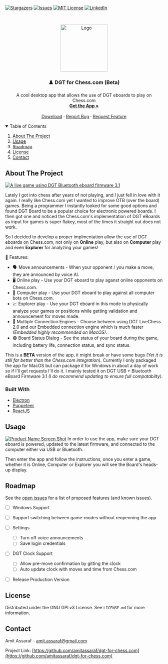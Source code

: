 
<!-- PROJECT SHIELDS -->

[![Stargazers][stars-shield]][stars-url]
[![Issues][issues-shield]][issues-url]
[![MIT License][license-shield]][license-url]
[![LinkedIn][linkedin-shield]][linkedin-url]



<!-- PROJECT LOGO -->
<br />
<p align="center">
  <a href="https://github.com/amitassaraf/dgt-for-chess.com">
    <img src="https://i.imgur.com/j0f54ys.png" alt="Logo" height="150">
  </a>

  <h3 align="center">♟️ DGT for Chess.com (Beta)</h3>

  <p align="center">
    A cool desktop app that allows the use of DGT eboards to play on Chess.com
    <br />
    <a href="https://gum.co/dgtforchessdotcom"><strong>Get the App »</strong></a>
    <br />
    <br />
    <a href="https://gum.co/dgtforchessdotcom">Download</a>
    ·
    <a href="https://github.com/amitassaraf/dgt-for-chess.com/issues">Report Bug</a>
    ·
    <a href="https://github.com/amitassaraf/dgt-for-chess.com/issues">Request Feature</a>
  </p>
</p>



<!-- TABLE OF CONTENTS -->
<details open="open">
  <summary>Table of Contents</summary>
  <ol>
    <li>
      <a href="#about-the-project">About The Project</a>
    </li>
    <li><a href="#usage">Usage</a></li>
    <li><a href="#roadmap">Roadmap</a></li>
    <li><a href="#license">License</a></li>
    <li><a href="#contact">Contact</a></li>
  </ol>
</details>



<!-- ABOUT THE PROJECT -->
## About The Project

[![A live game using DGT Bluetooth eboard firmware 3.1][product-screenshot-game]](https://gum.co/dgtforchessdotcom)

Lately I got into chess after years of not playing, and I just fell in love with it again. I really like Chess.com yet I wanted to improve OTB (over the board) games. Being a programmer I instantly looked for some good options and found DGT Board to be a popular choice for electronic powered boards. I then got one and noticed the Chess.com's implementation of DGT eBoards as input for games is super flakey, most of the times it straight out does not work.

So I decided to develop a proper implmentation allow the use of DGT eboards on Chess.com, not only on **Online** play, but also on **Computer** play and even **Explorer** for analyzing your games!

🤩 Features:
* 🗣️ Move announcements - When your opponent / you make a move, they are announced by voice AI. 
* 🖥️ Online play - Use your DGT eboard to play aganst online opponents on Chess.com.
* 🤖 Computer play - Use your DGT eboard to play against all computer bots on Chess.com.
* 📈 Explorer play - Use your DGT eboard in this mode to physically analyze your games or positions while getting validation and announcement for moves made.
* 🔌 Multiple Connection Engines - Choose between using DGT LiveChess 2.0 and our Embedded connection engine which is much faster *(Embedded highly recommended on MacOS)*.
* 🟢 Board Status Dialog - See the status of your board during the game, including battery life, connection status, and sync status.

This is a **BETA** version of the app, it might break or have some bugs *(Yet it is still far better than the Chess.com integration)*. Currently I only packaged the app for MacOS but can package it for Windows in about a day of work so if I'll get requests I'll do it. I mainly tested it on DGT USB + Bluetooth eBoard Firmware 3.1 *(I do recommend updating to ensure full compatabilty)*.


### Built With
* [Electron](https://www.electronjs.org/)
* [Puppeteer](https://pptr.dev/)
* [ReactJS](https://reactjs.org/)



<!-- USAGE -->
## Usage

[![Product Name Screen Shot][product-screenshot]](https://gum.co/dgtforchessdotcom)
In order to use the app, make sure your DGT eboard is powered, updated to the latest firmware, and connected to the computer either via USB or Bluetooth.

Then enter the app and follow the instructions, once you enter a game, whether it is Online, Computer or Explorer you will see the Board's heads-up display.


<!-- ROADMAP -->
## Roadmap

See the [open issues](https://github.com/amitassaraf/dgt-for-chess.com/issues) for a list of proposed features (and known issues).

 - [ ] Windows Support
 - [ ] Support switching between game-modes without reopenning the app
 - [ ] Settings
	 - [ ] Turn off voice announcements
	 - [ ] Save login credentials
 - [ ] DGT Clock Support
	 - [ ] Allow pre-move confirmation by gitting the clock
	 - [ ] Auto update clock with moves and time from Chess.com
 - [ ] Release Production Version
 

<!-- LICENSE -->
## License

Distributed under the GNU GPLv3 License. See `LICENSE.md` for more information.


<!-- CONTACT -->
## Contact

Amit Assaraf - amit.assaraf@gmail.com

Project Link: [https://github.com/amitassaraf/dgt-for-chess.com](https://github.com/amitassaraf/dgt-for-chess.com)


<!-- MARKDOWN LINKS & IMAGES -->
<!-- https://www.markdownguide.org/basic-syntax/#reference-style-links -->
[stars-shield]: https://img.shields.io/github/stars/amitassaraf/dgt-for-chess.com.svg?style=for-the-badge
[stars-url]: https://github.com/amitassaraf/dgt-for-chess.com/stargazers
[issues-shield]: https://img.shields.io/github/issues/amitassaraf/dgt-for-chess.com.svg?style=for-the-badge
[issues-url]: https://github.com/amitassaraf/dgt-for-chess.com/issues
[license-shield]: https://img.shields.io/github/license/amitassaraf/dgt-for-chess.com.svg?style=for-the-badge
[license-url]: https://github.com/amitassaraf/dgt-for-chess.com/blob/master/LICENSE.md
[linkedin-shield]: https://img.shields.io/badge/-LinkedIn-black.svg?style=for-the-badge&logo=linkedin&colorB=555
[linkedin-url]: https://www.linkedin.com/in/amitassaraf/
[product-screenshot]: https://i.imgur.com/4JqzZIx.png
[product-screenshot-game]: https://i.imgur.com/gBTkw5C.png
